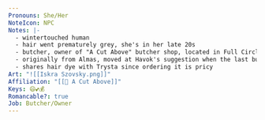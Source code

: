 ```yaml
---
Pronouns: She/Her
NoteIcon: NPC
Notes: |-
  - wintertouched human
  - hair went prematurely grey, she's in her late 20s
  - butcher, owner of "A Cut Above" butcher shop, located in Full Circle Plaza
  - originally from Almas, moved at Havok's suggestion when the last butcher retired and left town
  - shares hair dye with Trysta since ordering it is pricy
Art: "![[Iskra Szovsky.png]]"
Affiliation: "[[🥩 A Cut Above]]"
Keys: 😄💕💰
Romancable?: true
Job: Butcher/Owner
---
```


